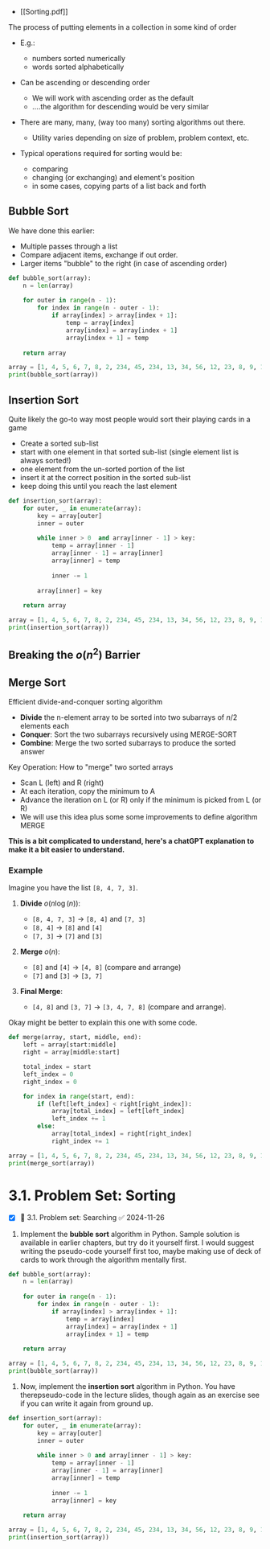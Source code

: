 - [[Sorting.pdf]]

The process of putting elements in a collection in some kind of order 

- E.g.: 
	- numbers sorted numerically 
	- words sorted alphabetically 

- Can be ascending or descending order 
	- We will work with ascending order as the default 
	- ….the algorithm for descending would be very similar 
	
- There are many, many, (way too many) sorting algorithms out there. 
	- Utility varies depending on size of problem, problem context, etc. 

- Typical operations required for sorting would be: 
	- comparing 
	- changing (or exchanging) and element's position 
	- in some cases, copying parts of a list back and forth

## Bubble Sort

We have done this earlier: 
- Multiple passes through a list 
- Compare adjacent items, exchange if out order. 
- Larger items "bubble" to the right (in case of ascending order)

```python 
def bubble_sort(array):
	n = len(array)
	
	for outer in range(n - 1):
		for index in range(n - outer - 1):
			if array[index] > array[index + 1]:
				temp = array[index] 
				array[index] = array[index + 1] 
				array[index + 1] = temp 
	
	return array

array = [1, 4, 5, 6, 7, 8, 2, 234, 45, 234, 13, 34, 56, 12, 23, 8, 9, 10]
print(bubble_sort(array))
```

## Insertion Sort

 Quite likely the go-to way most people would sort their playing cards in a game 
 - Create a sorted sub-list 
 - start with one element in that sorted sub-list (single element list is always sorted!) 
 - one element from the un-sorted portion of the list 
 - insert it at the correct position in the sorted sub-list 
 - keep doing this until you reach the last element

```python
def insertion_sort(array):
	for outer, _ in enumerate(array):
		key = array[outer]
		inner = outer
		
		while inner > 0  and array[inner - 1] > key:
			temp = array[inner - 1]
			array[inner - 1] = array[inner]
			array[inner] = temp
			
			inner -= 1
		
		array[inner] = key
	
	return array

array = [1, 4, 5, 6, 7, 8, 2, 234, 45, 234, 13, 34, 56, 12, 23, 8, 9, 10]
print(insertion_sort(array))
```
## Breaking the $o(n^2)$ Barrier

## Merge Sort

Efficient divide-and-conquer sorting algorithm 
- **Divide** the n-element array to be sorted into two subarrays of $n/2$ elements each
- **Conquer**: Sort the two subarrays recursively using MERGE-SORT 
- **Combine**: Merge the two sorted subarrays to produce the sorted answer 

Key Operation: How to "merge" two sorted arrays
- Scan L (left) and R (right) 
- At each iteration, copy the minimum to A 
- Advance the iteration on L (or R) only if the minimum is picked from L (or R) 
- We will use this idea plus some some improvements to define algorithm MERGE

**This is a bit complicated to understand, here's a chatGPT explanation to make it a bit easier to understand.**
### Example
Imagine you have the list `[8, 4, 7, 3]`.

1. **Divide** $o(n \log(n))$:
    - `[8, 4, 7, 3]` → `[8, 4]` and `[7, 3]`
    - `[8, 4]` → `[8]` and `[4]`
    - `[7, 3]` → `[7]` and `[3]`
    
2. **Merge** $o(n)$:
    - `[8]` and `[4]` → `[4, 8]` (compare and arrange)
    - `[7]` and `[3]` → `[3, 7]`
    
3. **Final Merge**:
    - `[4, 8]` and `[3, 7]` → `[3, 4, 7, 8]` (compare and arrange).

Okay might be better to explain this one with some code.

```python
def merge(array, start, middle, end):
	left = array[start:middle]
	right = array[middle:start]

	total_index = start
	left_index = 0
	right_index = 0

	for index in range(start, end):
		if (left[left_index] < right[right_index]):
			array[total_index] = left[left_index]
			left_index += 1
		else:
			array[total_index] = right[right_index]
			right_index += 1

array = [1, 4, 5, 6, 7, 8, 2, 234, 45, 234, 13, 34, 56, 12, 23, 8, 9, 10]
print(merge_sort(array))
```


# 3.1. Problem Set: Sorting
- [x] 🔽 3.1. Problem set: Searching ✅ 2024-11-26

1. Implement the **bubble sort** algorithm in Python. Sample solution is available in earlier chapters, but try do it yourself first. I would suggest writing the pseudo-code yourself first too, maybe making use of deck of cards to work through the algorithm mentally first.

```python
def bubble_sort(array):
	n = len(array)
	
	for outer in range(n - 1):
		for index in range(n - outer - 1):
			if array[index] > array[index + 1]:
				temp = array[index]
				array[index] = array[index + 1]
				array[index + 1] = temp 
				
	return array

array = [1, 4, 5, 6, 7, 8, 2, 234, 45, 234, 13, 34, 56, 12, 23, 8, 9, 10]
print(bubble_sort(array))
```

1. Now, implement the **insertion sort** algorithm in Python. You have therepseudo-code in the lecture slides, though again as an exercise see if you can write it again from ground up.

```python
def insertion_sort(array):
	for outer, _ in enumerate(array):
		key = array[outer]
		inner = outer 
	
		while inner > 0 and array[inner - 1] > key:
			temp = array[inner - 1]
			array[inner - 1] = array[inner]
			array[inner] = temp 
		
			inner -= 1
			array[inner] = key
			
	return array 

array = [1, 4, 5, 6, 7, 8, 2, 234, 45, 234, 13, 34, 56, 12, 23, 8, 9, 10]
print(insertion_sort(array))
```
